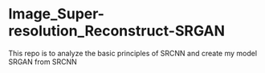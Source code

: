 # Image_Super-resolution_Reconstruct-SRGAN
This repo is to analyze the basic principles of SRCNN and create my model SRGAN from SRCNN
